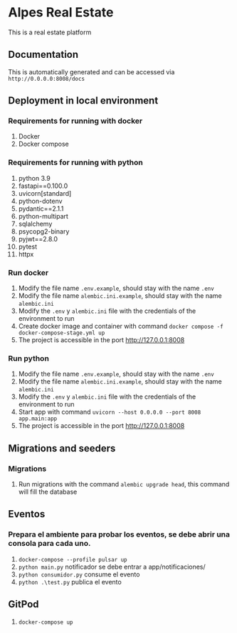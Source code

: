 # Alpes Real Estate

This is a real estate platform

## Documentation
This is automatically generated and can be accessed via `http://0.0.0.0:8008/docs`

## Deployment in local environment
### Requirements for running with docker
1. Docker
2. Docker compose

### Requirements for running with python
1. python 3.9
2. fastapi==0.100.0
3. uvicorn[standard]
4. python-dotenv 
5. pydantic==2.1.1 
6. python-multipart 
7. sqlalchemy 
8. psycopg2-binary 
9. pyjwt==2.8.0 
10. pytest 
11. httpx

### Run docker
1. Modify the file name `.env.example`, should stay with the name `.env`
2. Modify the file name `alembic.ini.example`, should stay with the name `alembic.ini`
3. Modify the `.env` y `alembic.ini` file with the credentials of the environment to run
4. Create docker image and container with command `docker compose -f docker-compose-stage.yml up`
5. The project is accessible in the port http://127.0.0.1:8008

### Run python
1. Modify the file name `.env.example`, should stay with the name `.env`
2. Modify the file name `alembic.ini.example`, should stay with the name `alembic.ini`
3. Modify the `.env` y `alembic.ini` file with the credentials of the environment to run
4. Start app with command `uvicorn --host 0.0.0.0 --port 8008 app.main:app`
5. The project is accessible in the port http://127.0.0.1:8008


## Migrations and seeders
### Migrations
1. Run migrations with the command `alembic upgrade head`, this command will fill the database


## Eventos 
### Prepara el ambiente para probar los eventos, se debe abrir una consola para cada uno.
1. `docker-compose --profile pulsar up` 
2. `python main.py` notificador se debe entrar a app/notificaciones/
3. `python consumidor.py` consume el evento
4. `python .\test.py` publica el evento

## GitPod 
1. `docker-compose up`
